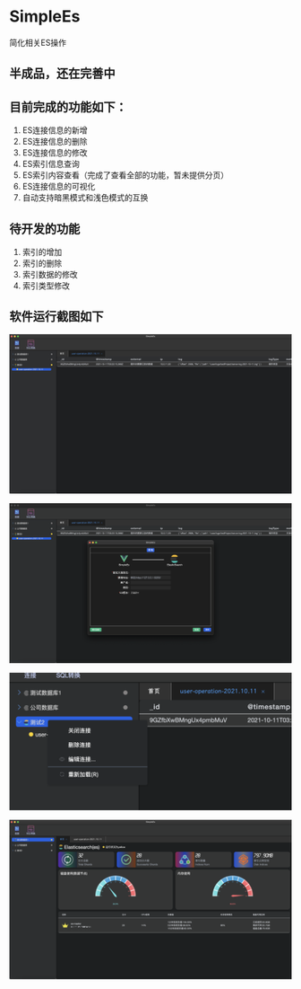 # SimpleEs
简化相关ES操作

## 半成品，还在完善中
## 目前完成的功能如下：
1. ES连接信息的新增
2. ES连接信息的删除
3. ES连接信息的修改
4. ES索引信息查询
5. ES索引内容查看（完成了查看全部的功能，暂未提供分页）
6. ES连接信息的可视化
7. 自动支持暗黑模式和浅色模式的互换
## 待开发的功能
1. 索引的增加
2. 索引的删除
3. 索引数据的修改
4. 索引类型修改

## 软件运行截图如下

![407DB58A-260C-4B32-931B-BDBD06EA1A03](https://raw.githubusercontent.com/hanhuafeng/pic_factory/master/407DB58A-260C-4B32-931B-BDBD06EA1A03.png)

![image-20211014231213007](https://raw.githubusercontent.com/hanhuafeng/pic_factory/master/image-20211014231213007.png)

![image-20211014231237944](https://raw.githubusercontent.com/hanhuafeng/pic_factory/master/image-20211014231237944.png)

![image-20211014231318941](https://raw.githubusercontent.com/hanhuafeng/pic_factory/master/image-20211014231318941.png)
